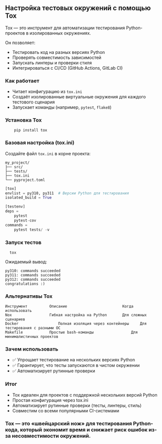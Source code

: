## Настройка тестовых окружений с помощью Tox
Tox — это инструмент для автоматизации тестирования Python-проектов в изолированных окружениях.

Он позволяет:
- Тестировать код на разных версиях Python
- Проверять совместимость зависимостей
- Запускать линтеры и проверки стиля
- Интегрироваться с CI/CD (GitHub Actions, GitLab CI)

### Как работает
- Читает конфигурацию из ```tox.ini```
- Создаёт изолированные виртуальные окружения для каждого тестового сценария
- Запускает команды (например, ```pytest```, ```flake8```)

### Установка Tox
```shell
    pip install tox
```
### Базовая настройка (tox.ini)
Создайте файл ```tox.ini``` в корне проекта:
```text
my_project/
├── src/
├── tests/
├── tox.ini
└── pyproject.toml
```
```python
[tox]
envlist = py310, py311  # Версии Python для тестирования
isolated_build = True

[testenv]
deps =
    pytest
    pytest-cov
commands =
    pytest tests/ -v
```
### Запуск тестов
```shell
  tox
```
Ожидаемый вывод:
```text
py310: commands succeeded
py311: commands succeeded
py312: commands succeeded
congratulations :)
```
### Альтернативы Tox
```text
Инструмент	        Описание	                     Когда использовать
Nox	                Гибкая настройка на Python	     Для сложных сценариев
Docker	                Полная изоляция через контейнеры     Для тестирования с разными ОС
Makefile	        Простые bash-команды                 Для минималистичных проектов
```
### Зачем использовать
- ✅ Упрощает тестирование на нескольких версиях Python
- ✅ Гарантирует, что тесты запускаются в чистом окружении
- ✅ Автоматизирует рутинные проверки
### Итог
- Tox идеален для проектов с поддержкой нескольких версий Python
- Простая конфигурация через tox.ini
- Автоматизирует рутинные проверки (тесты, линтеры, стиль)
- Совместим со всеми популярными CI-системами
### Tox — это «швейцарский нож» для тестирования Python-кода, который экономит время и снижает риск ошибок из-за несовместимости окружений.

